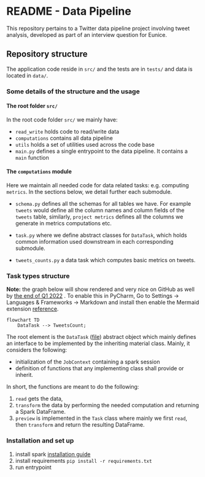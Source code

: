 



# README - Data Pipeline
This repository pertains to a Twitter data pipeline project involving tweet analysis, developed as part of an interview question for Eunice.

## Repository structure

The application code reside in ``src/`` and the tests are in ```tests/``` and data is located in ```data/```.


### Some details of the structure and the usage

#### The root folder ```src/``` <a name="root-folder"></a>

In the root code folder ``src/`` we mainly have:

- ``read_write`` holds code to read/write data
- ``computations`` contains all data pipeline
- ``utils`` holds a set of utilities used across the code base
- ``main.py`` defines a single entrypoint to the data pipeline. It contains a ``main`` function 
#### The ``computations`` module <a name="data-module"></a>

Here we maintain all needed code for data related tasks: e.g. computing ``metrics``. In the
sections below, we detail further each submodule.


- ``schema.py`` defines all the schemas for all tables we have. For example ``tweets`` would define all the column names
  and column fields of the ``tweets`` table, similarly, ``project metrics`` defines all the columns we generate in metrics computations
  etc.

- ``task.py`` where we define abstract classes for ``DataTask``, which
  holds common information used downstream in each corresponding submodule.


- ``tweets_counts.py`` a data task which computes basic metrics on tweets.





### Task types structure

**Note:** the graph below will show rendered and very nice on GitHub as well
by [the end of Q1 2022](https://github.com/github/roadmap/issues/372) . To enable this in PyCharm, Go to Settings ->
Languages & Frameworks -> Markdown and install then enable the Mermaid
extension [reference](https://www.jetbrains.com/help/pycharm/markdown.html#diagrams).

```mermaid
flowchart TD
    DataTask --> TweetsCount;

```

The root element is the ``DataTask`` ([file](/src/computations/task.py)) abstract object which mainly defines an interface
to be implemented by the inheriting material class. Mainly, it considers the following:

- initialization of the ``JobContext`` containing a spark session
- definition of functions that any implementing class shall provide or inherit.

In short, the functions are meant to do the following:

1) ``read`` gets the data,
2) ``transform`` the data by performing the needed computation and returning a Spark DataFrame.
3) ``preview`` is implemented in the ``Task`` class where mainly we first ``read``, then ``transform`` and return the
   resulting DataFrame.


### Installation and set up

1. install spark [installation guide](https://kontext.tech/article/1044/install-spark-321-on-linux-or-wsl)
2. install requirements `pip install -r requirements.txt`
3. run entrypoint
